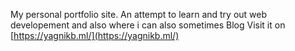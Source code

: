 My personal portfolio site.
An attempt to learn and try out web developement and also where i can also sometimes Blog
Visit it on [https://yagnikb.ml/](https://yagnikb.ml/)
